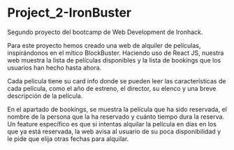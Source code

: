 # Project_2-IronBuster

Segundo proyecto del bootcamp de Web Development de Ironhack.

Para este proyecto hemos creado una web de alquiler de películas, inspirándonos en el mítico BlockBuster. Haciendo uso de React JS, nuestra web muestra la lista de películas disponibles y la lista de bookings que los usuarios han hecho hasta ahora. 

Cada película tiene su card info donde se pueden leer las características de cada película, como el año de estreno, el director, su elenco y una breve descripción de la película.

En el apartado de bookings, se muestra la película que ha sido reservada, el nombre de la persona que la ha reservado y cuánto tiempo dura la reserva. Un feature específico es que si intentas alquilar la película en días en los que ya está reservada, la web avisa al usuario de su poca disponibilidad y le pide que elija otras fechas para alquilar.
